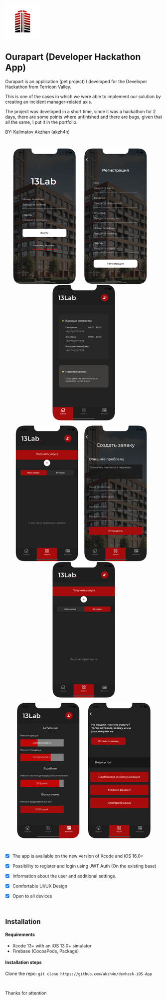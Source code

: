 <p align="left">
  <img src="https://github.com/akzh4n/devhack-iOS-App/blob/main/images/log.png" width="110" title="main">
</p>


# Ourapart (Developer Hackathon App)

Ourapart is an application (pet project) I developed for the Developer Hackathon from Terricon Valley. 

This is one of the cases in which we were able to implement our solution by creating an incident manager-related axis.

The project was developed in a short time, since it was a hackathon for 2 days, there are some points where unfinished and there are bugs, given that all the same, I put it in the portfolio.


BY: Kalimatov Akzhan (akzh4n) 

&nbsp;





<p align="center">
  <img src="https://github.com/akzh4n/devhack-iOS-App/blob/main/images/1.png" width="200" title="1">
  &nbsp;
  &nbsp;
  &nbsp;
  <img src="https://github.com/akzh4n/devhack-iOS-App/blob/main/images/2.png" width="200" title="2">
  &nbsp;
  &nbsp;
  &nbsp;
  <img src="https://github.com/akzh4n/devhack-iOS-App/blob/main/images/3.png" width="200" title="2">
  
</p>



<p align="center">
  <img src="https://github.com/akzh4n/devhack-iOS-App/blob/main/images/4.png" width="200" title="1">
  &nbsp;
  &nbsp;
  <img src="https://github.com/akzh4n/devhack-iOS-App/blob/main/images/8.png" width="200" title="1">
  &nbsp;
  &nbsp;
  <img src="https://github.com/akzh4n/devhack-iOS-App/blob/main/images/5.png" width="200" title="2">
 
</p>



<p align="center">
  <img src="https://github.com/akzh4n/devhack-iOS-App/blob/main/images/6.png" width="200" title="1">
  &nbsp;
  &nbsp;
  &nbsp;
   <img src="https://github.com/akzh4n/devhack-iOS-App/blob/main/images/7.png" width="200" title="1">
</p>

&nbsp;





- [x] The app is available on the new version of Xcode and iOS 16.0+ 
- [x] Possibility to register and login using JWT Auth (On the existing base)
- [x] Information about the user and additional settings.
- [x] Comfortable UI/UX Design
- [x] Open to all devices 


&nbsp;

## Installation

#### Requirements
- Xcode 13+ with an iOS 13.0+ simulator
- Firebase (CocoaPods, Package)


#### Installation steps
Clone the repo: `git clone https://github.com/akzh4n/devhack-iOS-App`





&nbsp;



Thanks for attention 

